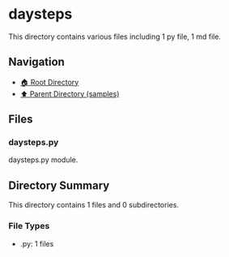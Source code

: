# daysteps

This directory contains various files including 1 py file, 1 md file.

## Navigation

* [🏠 Root Directory](/samples/daysteps/../samples/daysteps/..README.md)
* [⬆️ Parent Directory (samples)](../README.md)

## Files

### daysteps.py

daysteps.py module.

## Directory Summary

This directory contains 1 files and 0 subdirectories.

### File Types

* .py: 1 files
